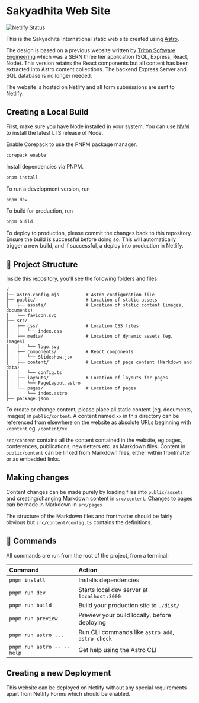 # Sakyadhita Web Site
[![Netlify Status](https://api.netlify.com/api/v1/badges/33b02bdb-9658-4530-9b42-55a1957cb999/deploy-status)](https://app.netlify.com/sites/sakyadhita/deploys)

This is the Sakyadhita International static web site created using [Astro](https://astro.build).

The design is based on a previous website written by
[Triton Software Engineering](https://github.com/TritonSE/SI-Website-Revamp)
which was a SERN three tier application (SQL, Express, React, Node). This version
retains the React components but all content has been extracted into Astro
content collections. The backend Express Server and SQL database is no longer
needed.

The website is hosted on Netlify and all form submissions are sent to Netlify.

## Creating a Local Build

First, make sure you have Node installed in your system. You can use
[NVM](https://nvm.sh) to install the latest LTS release of Node.

Enable Corepack to use the PNPM package manager.

```sh
corepack enable
```

Install dependencies via PNPM.

```sh
pnpm install
```

To run a development version, run

```sh
pnpm dev
```

To build for production, run

```sh
pnpm build
```

To deploy to production, please commit the changes back to this repository.
Ensure the build is successful before doing so. This will automatically trigger
a new build, and if successful, a deploy into production in Netlify.

## 🚀 Project Structure

Inside this repository, you'll see the following folders and files:

```text
/
├── astro.config.mjs          # Astro configuration file 
├── public/                   # Location of static assets
│   ├── assets/               # Location of static content (images, documents)
│   └── favicon.svg
├── src/
│   ├── css/                  # Location CSS files
│   │   └── index.css
│   ├── media/                # Location of dynamic assets (eg. images)
│   │   └── logo.svg
│   ├── components/           # React components
│   │   └── Slideshow.jsx
│   ├── content/              # Location of page content (Markdown and data)
│   │   └── config.ts
│   ├── layouts/              # Location of layouts for pages
│   │   └── PageLayout.astro
│   └── pages/                # Location of pages
│       └── index.astro
├── package.json
```

To create or change content, please place all static content (eg. documents,
images) in `public/content`. A content named `xx` in this directory can be
referenced from elsewhere on the website as absolute URLs beginning
with `/content` eg. `/content/xx`

`src/content` contains all the content contained in the website, eg pages,
conferences, publications, newsletters etc. as Markdown files. Content in
`public/content` can be linked from Markdown files, either within frontmatter or
as embedded links.

## Making changes

Content changes can be made purely by loading files into `public/assets` and
creating/changing Markdown content in `src/content`. Changes to pages can be
made in Markdown in `src/pages`

The structure of the Markdown files and frontmatter should be fairly obvious
but `src/content/config.ts` contains the definitions.

## 🧞 Commands

All commands are run from the root of the project, from a terminal:

| Command                   | Action                                           |
| :------------------------ | :----------------------------------------------- |
| `pnpm install`             | Installs dependencies                            |
| `pnpm run dev`             | Starts local dev server at `localhost:3000`      |
| `pnpm run build`           | Build your production site to `./dist/`          |
| `pnpm run preview`         | Preview your build locally, before deploying     |
| `pnpm run astro ...`       | Run CLI commands like `astro add`, `astro check` |
| `pnpm run astro -- --help` | Get help using the Astro CLI                     |


## Creating a new Deployment

This website can be deployed on Netlify without any special requirements apart
from Netlify Forms which should be enabled.
